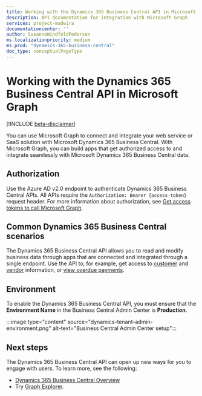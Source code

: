 ```yaml
---
title: Working with the Dynamics 365 Business Central API in Microsoft Graph 
description: API documentation for integration with Microsoft Graph
services: project-madeira
documentationcenter: ''
author: SusanneWindfeldPedersen
ms.localizationpriority: medium
ms.prod: "dynamics-365-business-central"
doc_type: conceptualPageType
---
```

# Working with the Dynamics 365 Business Central API in Microsoft Graph

[!INCLUDE [beta-disclaimer](../../includes/beta-disclaimer.md)]

You can use Microsoft Graph to connect and integrate your web service or SaaS solution with Microsoft Dynamics 365 Business Central. With Microsoft Graph, you can build apps that get authorized access to and integrate seamlessly with Microsoft Dynamics 365 Business Central data.

## Authorization
Use the Azure AD v2.0 endpoint to authenticate Dynamics 365 Business Central APIs. All APIs require the `Authorization: Bearer {access-token}` request header. For more information about authorization, see [Get access tokens to call Microsoft Graph](/graph/auth/).

## Common Dynamics 365 Business Central scenarios
The Dynamics 365 Business Central API allows you to read and modify business data through apps that are connected and integrated through a single endpoint. Use the API to, for example, get access to [customer](../resources/dynamics-customer.md) and [vendor](../resources/dynamics-vendor.md) information, or [view overdue payments](../resources/dynamics-agedaccountspayable.md).

## Environment
To enable the Dynamics 365 Business Central API, you must ensure that the **Environment Name** in the Business Central Admin Center is **Production**. 

:::image type="content" source="dynamics-tenant-admin-environment.png" alt-text="Business Central Admin Center setup":::


## Next steps
The Dynamics 365 Business Central API can open up new ways for you to engage with users. To learn more, see the following:

+ [Dynamics 365 Business Central Overview](/graph/dynamics-business-central-concept-overview)
+ Try [Graph Explorer](https://developer.microsoft.com/graph/graph-explorer).

<!--
|For Resource Type |See                                                 |
|:-----------------|:---------------------------------------------------|
|account resource type|[account](../resources/dynamics-account.md)|
|aged accounts receivable resource type|[agedAccountsReceivable](../resources/dynamics-agedaccountsreceivable.md)|
|aged accounts payable resource type|[agedAccountsPayable](../resources/dynamics-agedaccountspayable.md)|
|balance sheet resource type|[balanceSheet](../resources/dynamics-balancesheet.md)|
|companies resource type|[companies](../resources/dynamics-companies.md)|
|companyInformation resource type|[companyInformation](../resources/dynamics-companyinformation.md)|
|countriesRegions resource type|[countriesRegions](../resources/dynamics-countriesregions.md)|
|currencies resource type|[currencies](../resources/dynamics-currencies.md)|
|customer resource type|[customer](../resources/dynamics-customer.md)|
|customerPaymentJournal resource type|[customerPaymentsJournal](../resources/dynamics-customerpaymentsjournal.md)|
|customerPayment resource type|[customerPayment](../resources/dynamics-customerpayment.md)|
|dimension resource type|[dimension](../resources/dynamics-dimension.md)|
|dimensionValue resource type|[dimensionValue](../resources/dynamics-dimensionvalue.md)
|employee resource type|[employee](../resources/dynamics-employee.md)|
|generalLedgerEntries resource type|[generalLedgerEntries](../resources/dynamics-generalledgerentries.md)|
|item resource type|[item](../resources/dynamics-item.md)|
|itemCategories resource type|[itemCategories](../resources/dynamics-itemcategories.md)|
|income statement resource type|[incomeStatement](../resources/dynamics-incomestatement.md)|
|IRS1099 resource type|[irs1099](../resources/dynamics-irs1099.md)|
|journal resource type|[journal](../resources/dynamics-journal.md)|
|journalLine resource type|[journalLine](../resources/dynamics-journalline.md)|
|paymentMethods resource type|[paymentMethods](../resources/dynamics-paymentmethods.md)|
|paymentTerms resource type|[paymentTerms](../resources/dynamics-paymentterms.md)|
|retained earnings statement resource type|[retainedEarningsStatement](../resources/dynamics-retainedearningsstatement.md)|
|shipmentMethods resource type|[shipmentMethods](../resources/dynamics-shipmentmethods.md)|
|taxGroups resource type|[taxGroups](../resources/dynamics-taxgroups.md)|
|taxArea resource type|[taxAreas](..resources/dynamics-taxarea.md)|
|unitsOfMeasure resource type|[unitsOfMeasure](../resources/dynamics-unitsofmeasure.md)|
|vendor resource type|[vendor](../resources/dynamics-vendor.md)|
-->
